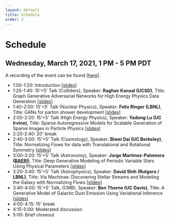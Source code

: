 ```yaml
---
layout: default
title: Schedule
order: 2
---
```


# Schedule

## Wednesday, March 17, 2021, 1 PM - 5 PM PDT

A recording of the event can be found [[here]](https://bids.berkeley.edu/events/deep-generative-models-fundamental-physics).

- 1:00-1:20: Introduction [[slides]](talks/GenerativeModelsWorkshopSpring2021.pdf)
- 1:20-1:40: 15'+5' Talk (Colliders), Speaker: **Raghav Kansal (UCSD)**, Title: Graph Generative Adversarial Networks for High Energy Physics Data Generation [[slides]](talks/GraphGANsforHighEnergyPhysicsDataGeneration.pdf)
- 1:40-2:00: 15'+5' Talk (Nuclear Physics), Speaker: **Felix Ringer (LBNL)**, Title: GANs for parton shower development [[slides]](talks/BerkeleyML21_FRinger.pdf)
- 2:00-2:20: 15'+5' Talk (High Energy Physics), Speaker: **Yadong Lu (UC Irvine)**, Title: Sparse Autoregressive Models for Scalable Generation of Sparse Images in Particle Physics [[slides]](talks/Yadong_SARM_slides.pdf)
- 2:20-2:40: 20' break
- 2:40-3:00: 15'+5' Talk (Cosmology), Speaker: **Biwei Dai (UC Berkeley)**, Title: Normalizing Flows for data with Translational and Rotational Symmetry [[slides]](talks/NormalizingFlowsfordatawithTranslationalandRotationalSymmetry.pdf)
- 3:00-3:20: 15'+5' Talk (Astronomy), Speaker: **Jorge Martinez-Palomera ([BAERI](https://baeri.org))**, Title: Deep Generative Modeling of Periodic Variable Stars Using Physical Parameters [[slides]](talks/PELS-VAE.pdf)
- 3:20-3:40: 15'+5' Talk (Astrophysics), Speaker: **David Shih (Rutgers / LBNL)**, Title: Via Machinae: Discovering Stellar Streams and Modeling the Galaxy with Normalizing Flows [[slides]](talks/DavidShih.pdf)
- 3:40-4:00: 15'+5' Talk, (CMB), Speaker: **Ben Thorne (UC Davis)**, Title: A Generative Model of Galactic Dust Emission Using Variational Inference [[slides]](talks/DeepGenerativeModelsWorkshop.pdf)
- 4:00-4:15: 15' break
- 4:15-5:00: Moderated discussion
- 5:00: Brief closeout 
